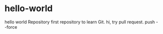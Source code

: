hello-world
===========

hello world Repository
first repository to learn Git.
hi, try pull request.
push --force
